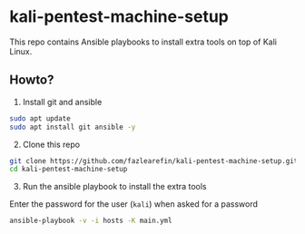 # kali-pentest-machine-setup

This repo contains Ansible playbooks to install extra tools on top of Kali Linux.

## Howto?

01. Install git and ansible

```zsh
sudo apt update
sudo apt install git ansible -y
```

02. Clone this repo

```zsh
git clone https://github.com/fazlearefin/kali-pentest-machine-setup.git
cd kali-pentest-machine-setup
```

03. Run the ansible playbook to install the extra tools

Enter the password for the user (`kali`) when asked for a password

```zsh
ansible-playbook -v -i hosts -K main.yml
```
